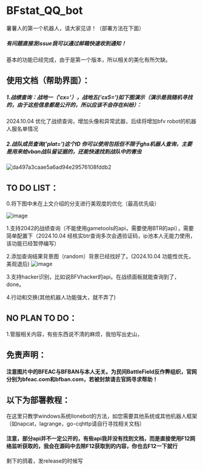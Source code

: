 # BFstat_QQ_bot
薯薯人的第一个机器人，请大家见谅！（部署方法在下面）
##### 有问题直接发issue我可以通过邮箱快速收到通知！
基本的功能已经完成，由于是第一个版本，所以相关的美化有所欠缺。
## 使用文档（帮助界面）：
##### 1.战绩查询：战地一（'cx='），战地五('cx5=')如下图演示（演示是我随机寻找的，由于这些信息都是公开的，所以应该不会存在纠纷）：
2024.10.04 优化了战绩查询，增加头像和异常武器，后续将增加bfv robot的机器人服名单情况
##### 2.战队成员查询('plat=')这个ID 你可以使用包括但不限于ghs机器人查询，主要是用来给vban战队留证据的，还能快速找到战队中的害虫
![da497a3caae5a6ad94e29576108fddb2](https://github.com/user-attachments/assets/e7afbf90-3801-407f-b14a-5edba202bdf5)

## TO DO LIST：
0.将下图中未在上文介绍的分支进行美观度的优化（最高优先级）

![image](https://github.com/user-attachments/assets/9bdaec7e-215f-4e26-98c4-0b4623ad979e)

1.支持2042的战绩查询（不能使用gametools的api，需要使用BTR的api），需要简单配置下（2024.10.04 经核实btr查询多次会遇验证码，ip池本人无能力使用，该功能已经暂停编写）

2.添加查询结果背景图（random）背景已经找好了。(2024.10.04 功能性优先，美观退后)
![image](https://github.com/user-attachments/assets/1032058b-c587-4fd1-a1e1-e50cde238574)

3.支持hacker识别，比如说BFVhacker的api。在战绩面板就能查询到了，done。

4.行动和交换(其他机器人功能强大，就不弄了)

## NO PLAN TO DO：
1.管服相关内容，有些东西说不清的麻烦，我怕写出史山，

## 免责声明：
#### 注意图片中的BFEAC与BFBAN与本人无关。为民间BattleField反作弊组织，官网分别为bfeac.com和bfban.com，若被封禁请去官网寻求帮助！

## 以下为部署教程：
在这里只教学windows系统llonebot的方法，如您需要其他系统或其他机器人框架（如napcat，lagrange，go-cqhttp请自行寻找相关文档）

#### 注意，部分api并不一定公开的，有些api我并没有找到文档，而是直接使用F12网络监听获取的，我会在源码中去除F12获取到的内容，你也去F12一下就行

剩下的鸽着，发release的时候写
